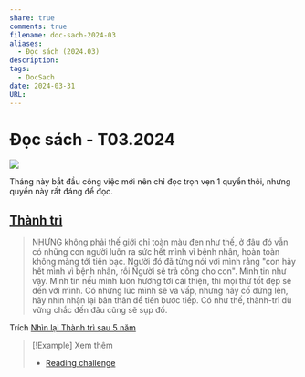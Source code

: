 ```yaml
---
share: true
comments: true
filename: doc-sach-2024-03
aliases:
  - Đọc sách (2024.03)
description: 
tags:
  - DocSach
date: 2024-03-31
URL: 
---
```

# Đọc sách - T03.2024

![](https://i.imgur.com/DkVNu0z.png)

Tháng này bắt đầu công việc mới nên chỉ đọc trọn vẹn 1 quyển thôi, nhưng quyển này rất đáng để đọc.
## [Thành trì](./thanh-tri.md)

> NHƯNG không phải thế giới chỉ toàn màu đen như thế, ở đâu đó vẫn có những con người luôn ra sức hết mình vì bệnh nhân, hoàn toàn không màng tới tiền bạc. Người đó đã từng nói với mình rằng "con hãy hết mình vì bệnh nhân, rồi Người sẽ trả công cho con". Mình tin như vậy. Mình tin nếu mình luôn hướng tới cái thiện, thì mọi thứ tốt đẹp sẽ đến với mình. Có những lúc mình sẽ va vấp, nhưng hãy cố đứng lên, hãy nhìn nhận lại bản thân để tiến bước tiếp. Có như thế, thành-trì dù vững chắc đến đâu cũng sẽ sụp đổ.

Trích [Nhìn lại Thành trì sau 5 năm](./review-thanh-tri.md)


> [!Example] Xem thêm
> - [Reading challenge](./reading-challenge.md)